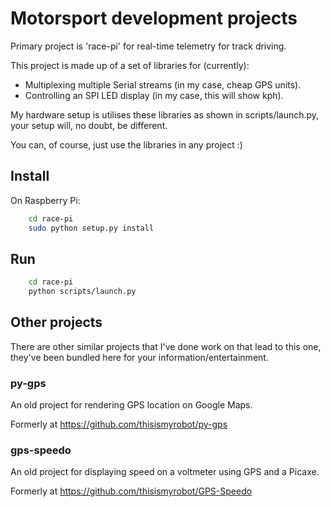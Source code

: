 # Motorsport development projects

Primary project is 'race-pi' for real-time telemetry for track driving.

This project is made up of a set of libraries for (currently):

  * Multiplexing multiple Serial streams (in my case, cheap GPS units).
  * Controlling an SPI LED display (in my case, this will show kph).

My hardware setup is utilises these libraries as shown in scripts/launch.py,
your setup will, no doubt, be different.

You can, of course, just use the libraries in any project :)

## Install

On Raspberry Pi:

```bash
    cd race-pi
    sudo python setup.py install
```

## Run

```bash
    cd race-pi
    python scripts/launch.py
```

## Other projects

There are other similar projects that I've done work on that lead to this one,
they've been bundled here for your information/entertainment.

### py-gps

An old project for rendering GPS location on Google Maps.

Formerly at https://github.com/thisismyrobot/py-gps

### gps-speedo

An old project for displaying speed on a voltmeter using GPS and a Picaxe.

Formerly at https://github.com/thisismyrobot/GPS-Speedo

